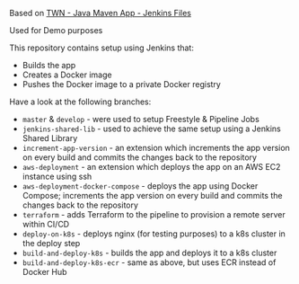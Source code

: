 Based on [TWN - Java Maven App - Jenkins Files](https://gitlab.com/twn-devops-bootcamp/latest/08-jenkins/java-maven-app)

Used for Demo purposes

This repository contains setup using Jenkins that:

- Builds the app
- Creates a Docker image
- Pushes the Docker image to a private Docker registry

Have a look at the following branches:

- `master` & `develop` - were used to setup Freestyle & Pipeline Jobs
- `jenkins-shared-lib` - used to achieve the same setup using a Jenkins Shared Library
- `increment-app-version` - an extension which increments the app version on every build and commits the changes back to the repository
- `aws-deployment` - an extension which deploys the app on an AWS EC2 instance using ssh
- `aws-deployment-docker-compose` - deploys the app using Docker Compose; increments the app version on every build and commits the changes back to the repository
- `terraform` - adds Terraform to the pipeline to provision a remote server within CI/CD
- `deploy-on-k8s` - deploys nginx (for testing purposes) to a k8s cluster in the deploy step
- `build-and-deploy-k8s` - builds the app and deploys it to a k8s cluster
- `build-and-deploy-k8s-ecr` - same as above, but uses ECR instead of Docker Hub
